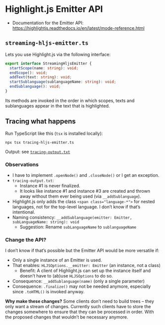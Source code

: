 # Highlight.js Emitter API

* Documentation for the Emitter API: https://highlightjs.readthedocs.io/en/latest/mode-reference.html

## `streaming-hljs-emitter.ts`

Lets you use Highlight.js via the following interface:

```ts
export interface StreamingHljsEmitter {
  startScope(name: string): void;
  endScope(): void;
  addText(text: string): void;
  startSublanguage(sublanguageName: string): void;
  endSublanguage(): void;
}
```

Its methods are invoked in the order in which scopes, texts and sublanguages appear in the text that is highlighted.

## Tracing what happens

Run TypeScript like this (`tsx` is installed locally):

```
npx tsx tracing-hljs-emitter.ts
```

Output: see [`tracing-output.txt`](tracing-output.txt)

### Observations

* I have to implement `.openNode()` and `.closeNode()` or I get an exception.
* `tracing-output.txt`:
  * Instance #1 is never finalized.
  * It looks like instance #1 and instance #3 are created and thrown away without them ever being used (via `__addSublanguage`).
* Highlight.js only adds the class `<span class="language-*">` for nested languages, not for the top-level language. I don’t know if that’s intentional.
* Naming consistency: `__addSublanguage(emitter: Emitter, subLanguageName: string): void`
  * Suggestion: Rename `subLanguageName` to `sublanguageName`

### Change the API?

I don’t know if that’s possible but the Emitter API would be more versatile if:

* Only a single instance of an Emitter is used.
* That enables: `HLJSOptions.__emitter: Emitter` (an instance, not a class)
  * Benefit: A client of Highlight.js can set up the instance itself and doesn’t have to (ab)use `HLJSOptions` to do so.
* Consequence: `__addSublanguage(name)` (only a single parameter)
* Consequence: `.finalize()` may not be needed anymore, especially since `.toHTML()` is invoked anyway.

**Why make these changes?** Some clients don’t need to build trees – they only want a stream of changes. Currently such clients have to store the changes somewhere to ensure that they can be processed in order. With the proposed changes that wouldn’t be necessary anymore.
